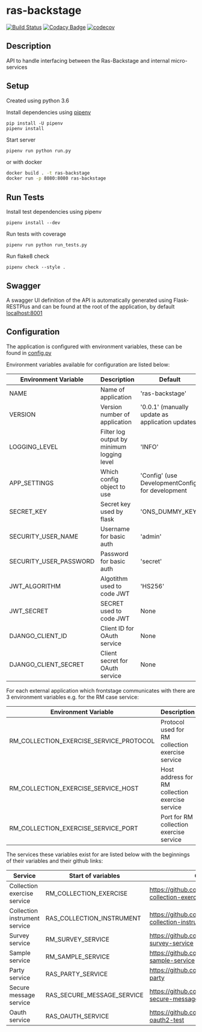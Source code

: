 # ras-backstage
[![Build Status](https://travis-ci.org/ONSdigital/ras-backstage.svg?branch=master)](https://travis-ci.org/ONSdigital/ras-backstage)
[![Codacy Badge](https://api.codacy.com/project/badge/Grade/38f97350260a4819aa64c4a4d19f6d1d)](https://www.codacy.com/app/ONS/ras-backstage?utm_source=github.com&amp;utm_medium=referral&amp;utm_content=ONSdigital/ras-backstage&amp;utm_campaign=Badge_Grade)
[![codecov](https://codecov.io/gh/ONSdigital/ras-backstage/branch/master/graph/badge.svg)](https://codecov.io/gh/ONSdigital/ras-backstage)

## Description
API to handle interfacing between the Ras-Backstage and internal micro-services

## Setup
Created using python 3.6

Install dependencies using [pipenv](https://docs.pipenv.org/index.html)
```
pip install -U pipenv
pipenv install
```

Start server
```
pipenv run python run.py
```

or with docker

```bash
docker build . -t ras-backstage
docker run -p 8080:8080 ras-backstage
```


## Run Tests
Install test dependencies using pipenv
```
pipenv install --dev
```

Run tests with coverage
```
pipenv run python run_tests.py
```

Run flake8 check
```
pipenv check --style .
```

## Swagger
A swagger UI definition of the API is automatically generated using Flask-RESTPlus and can be found at the root of the application, by default [localhost:8001]('http://localhost:8001')

## Configuration
The application is configured with environment variables, these can be found in [config.py](config.py)

Environment variables available for configuration are listed below:

| Environment Variable            | Description                                        | Default
|---------------------------------|----------------------------------------------------|-------------------------------
| NAME                            | Name of application                                | 'ras-backstage'
| VERSION                         | Version number of application                      | '0.0.1' (manually update as application updates)
| LOGGING_LEVEL                   | Filter log output by minimum logging level         | 'INFO'
| APP_SETTINGS                    | Which config object to use                         | 'Config' (use DevelopmentConfig) for development
| SECRET_KEY                      | Secret key used by flask                           | 'ONS_DUMMY_KEY'
| SECURITY_USER_NAME              | Username for basic auth                            | 'admin'
| SECURITY_USER_PASSWORD          | Password for basic auth                            | 'secret'
| JWT_ALGORITHM                   | Algotithm used to code JWT                         | 'HS256'
| JWT_SECRET                      | SECRET used to code JWT                            | None
| DJANGO_CLIENT_ID                | Client ID for OAuth service                        | None
| DJANGO_CLIENT_SECRET            | Client secret for OAuth service                    | None


For each external application which frontstage communicates with there are 3 environment variables e.g. for the RM case service:

| Environment Variable                           | Description                                      | Default
|------------------------------------------------|--------------------------------------------------|-------------------------------
| RM_COLLECTION_EXERCISE_SERVICE_PROTOCOL        | Protocol used for RM collection exercise service | 'http'
| RM_COLLECTION_EXERCISE_SERVICE_HOST            | Host address for RM collection exercise service  | 'localhost'
| RM_COLLECTION_EXERCISE_SERVICE_PORT            | Port for RM collection exercise service          | '8145'

The services these variables exist for are listed below with the beginnings of their variables and their github links:

| Service                         | Start of variables          | Github
|---------------------------------|-----------------------------|-----------------------------
| Collection exercise service     | RM_COLLECTION_EXERCISE      | https://github.com/ONSdigital/rm-collection-exercise-service
| Collection instrument service   | RAS_COLLECTION_INSTRUMENT   | https://github.com/ONSdigital/ras-collection-instrument
| Survey service                  | RM_SURVEY_SERVICE           | https://github.com/ONSdigital/rm-survey-service
| Sample service                  | RM_SAMPLE_SERVICE           | https://github.com/ONSdigital/rm-sample-service
| Party service                   | RAS_PARTY_SERVICE           | https://github.com/ONSdigital/ras-party
| Secure message service          | RAS_SECURE_MESSAGE_SERVICE  | https://github.com/ONSdigital/ras-secure-message
| Oauth service                   | RAS_OAUTH_SERVICE           | https://github.com/ONSdigital/django-oauth2-test
